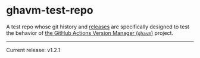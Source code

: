 # ghavm-test-repo

A test repo whose git history and [releases][] are specifically designed to test
the behavior of [the GitHub Actions Version Manager (`ghavm`)][ghavm] project.

---

Current release: v1.2.1

[ghavm]: https://github.com/mccutchen/ghavm
[releases]: https://github.com/mccutchen/ghavm-test-repo/releases
